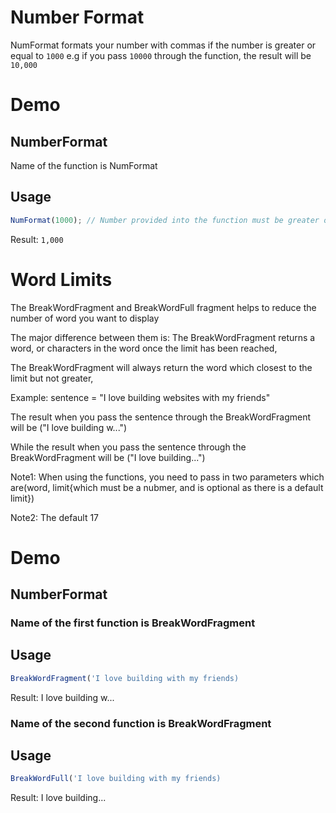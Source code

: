 # Number Format

NumFormat formats your number with commas if the number is greater or equal to `1000`
e.g if you pass `10000` through the function,
the result will be `10,000`

# Demo

## NumberFormat

Name of the function is NumFormat

## Usage

```javascript
NumFormat(1000); // Number provided into the function must be greater or equal to 1000
```

Result: `1,000`

# Word Limits

The BreakWordFragment and BreakWordFull fragment helps to reduce the number of word you want to display

The major difference between them is:
The BreakWordFragment returns a word, or characters in the word once the limit has been reached,

The BreakWordFragment will always return the word which closest to the limit but not greater,

Example: sentence = "I love building websites with my friends"

The result when you pass the sentence through the BreakWordFragment will be ("I love building w...")

While the result when you pass the sentence through the BreakWordFragment will be ("I love building...")

Note1: When using the functions, you need to pass in two parameters
which are(word, limit{which must be a nubmer, and is optional as there is a default limit})

Note2: The default 17

# Demo

## NumberFormat

### Name of the first function is BreakWordFragment

## Usage

```javascript
BreakWordFragment('I love building with my friends)
```

Result: I love building w...

### Name of the second function is BreakWordFragment

## Usage

```javascript
BreakWordFull('I love building with my friends)
```

Result: I love building...
